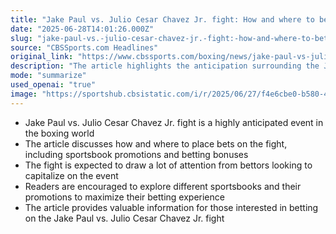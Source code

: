 ```yaml
---
title: "Jake Paul vs. Julio Cesar Chavez Jr. fight: How and where to bet, sportsbook promotions, plus betting bonuses"
date: "2025-06-28T14:01:26.000Z"
slug: "jake-paul-vs.-julio-cesar-chavez-jr.-fight:-how-and-where-to-bet-sportsbook-promotions-plus-betting-bonuses"
source: "CBSSports.com Headlines"
original_link: "https://www.cbssports.com/boxing/news/jake-paul-vs-julio-cesar-chavez-jr-fight-how-and-where-to-bet-sportsbook-promotions-plus-betting-bonuses/"
description: "The article highlights the anticipation surrounding the Jake Paul vs. Julio Cesar Chavez Jr. fight and offers advice on how to place bets and take advantage of sportsbook promotions."
mode: "summarize"
used_openai: "true"
image: "https://sportshub.cbsistatic.com/i/r/2025/06/27/f4e6cbe0-b580-4578-8e5e-90183a8551ce/thumbnail/1200x675/ac83c04f405908b47709eedab99dd6d3/jake-paul-imagn-2-1.jpg"
---
```


- Jake Paul vs. Julio Cesar Chavez Jr. fight is a highly anticipated event in the boxing world
- The article discusses how and where to place bets on the fight, including sportsbook promotions and betting bonuses
- The fight is expected to draw a lot of attention from bettors looking to capitalize on the event
- Readers are encouraged to explore different sportsbooks and their promotions to maximize their betting experience
- The article provides valuable information for those interested in betting on the Jake Paul vs. Julio Cesar Chavez Jr. fight